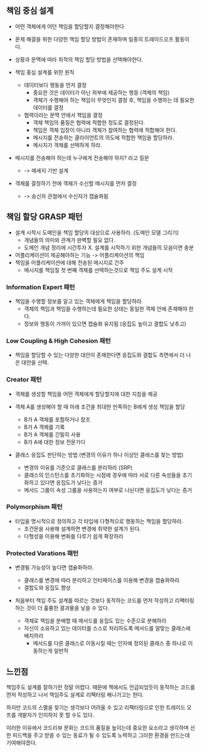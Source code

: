 
## 책임 중심 설계

- 어떤 객체에게 어던 책임을 할당할지 결정해야한다
- 문제 해결을 위한 다양한 책임 할당 방법이 존재하며 일종의 트레이드오프 활동이다.
- 상황과 문맥에 따라 최적의 책임 할당 방법을 선택해야한다.

- 책임 중심 설계를 위한 원칙
    - 데이터보다 행동을 먼저 결정
        - 중요한 것은 데이터가 아닌 외부에 제공하는 행동 (객체의 책임)
        - 객체가 수행해야 하는 책임이 무엇인지 결정 후, 책임을 수행하는 데 필요한 데이터를 결정
    - 협력이라는 문맥 안에서 책임을 결정
        - 객체 책임의 품질은 협력에 적합한 정도로 결정된다.
        - 책임은 객체 입장이 아니라 객체가 참여하는 협력에 적합해야 한다.
        - 메시지를 전송하는 클라이언트의 의도에 적합한 책임을 할당하라.
        - 메시지가 객체를 선택하게 하라.

- 메시지를 전송해야 하는데 누구에게 전송해야 하지? 라고 질문
    - -> 메세지 기반 설계
- 객체를 결정하기 전에 객체가 수신할 메시지를 먼저 결정
    - -> 송신자 관점에서 수신자가 캡슐화됨

## 책임 할당 GRASP 패턴

- 설계 시작시 도메인을 책임 할당의 대상으로 사용하라. (도메인 모델 그리기)
    - 개념들의 의미와 관계가 완벽할 필요 없다.
    - 도메인 개념 정리에 시간투자 X. 설계를 시작하기 위한 개념들의 모음이면 충분
- 어플리케이션이 제공해야하는 기능 -> 어플리케이션의 책임
- 책임을 어플리케이션에 대해 전송된 메시지로 간주
    - 메시지를 책임질 첫 번째 객체를 선택하는것으로 책임 주도 설계 시작

### Information Expert 패턴

- 책임을 수행할 정보를 알고 있는 객체에게 책임을 할당하라.
    - 객체의 책임과 책임을 수행하는데 필요한 상태는 동일한 객체 안에 존재해야 한다.
    - 정보와 행동이 가까이 있으면 캡슐화 유지됨 (응집도 높이고 결합도 낮추고)

### Low Coupling & High Cohesion 패턴

- 책임을 할당할 수 있는 다양한 대안이 존재한다면 응집도와 결합도 측면에서 더 나은 대안을 선택.

### Creator 패턴

- 객체를 생성할 책임을 어떤 객체에게 할당할지에 대한 지침을 제공
- 객체 A를 생성해야 할 때 아래 조건을 최대한 만족하는 B에게 생성 책임을 할당
    - B가 A 객체를 포함하거나 참조
    - B가 A 객체를 기록
    - B가 A 객체를 긴밀히 사용
    - B가 A에 대한 정보 전문가다

- 클래스 응집도 판단하는 방법 (변경의 이유가 하나 이상인 클래스를 찾는 방법)
    - 변경의 이유를 기준으로 클래스를 분리하라 (SRP)
    - 클래스의 인스턴스를 초기화하는 시점에 경우에 따라 서로 다른 속성들을 초기화하고 있다면 응집도가 낮다는 증거
    - 메서드 그룹이 속성 그룹을 사용하는지 여부로 나뉜다면 응집도가 낮다는 증거

### Polymorphism 패턴

- 타입을 명시적으로 정의하고 각 타입에 다형적으로 행동하는 책임을 할당하라.
    - 조건문을 사용해 설계하면 변경에 취약한 설계가 된다.
    - 다형성을 이용해 변화를 다루기 쉽게 확장하라

### Protected Varations 패턴

- 변경될 가능성이 높다면 캡슐화하라.
    - 클래스를 변경에 따라 분리하고 인터페이스를 이용해 변경을 캡슐화하라
    - 결합도와 응집도 향상

- 처음부터 책임 주도 설계를 따르는 것보다 동작하는 코드를 먼저 작성하고 리팩터링하는 것이 더 훌륭한 결과물을 낳을 수 있다.
    - 객체로 책임을 분배할 때 메서드를 응집도 있는 수준으로 분해하라
    - 자신이 소유하고 있는 데이터를 스스로 처리하도록 메서드를 알맞는 클래스에 배치하라
        - 메서드를 다른 클래스로 이동시킬 때는 인자에 정의된 클래스 중 하나로 이동하는게 일반적

## 느낀점

책임주도 설계를 잘하기란 정말 어렵다. 때문에 책에서도 언급되었듯이 동작하는 코드를 먼저 작성하고 나서 책임주도 설계로 리팩터링 해나가고는 한다.

하지만 코드의 스멜을 찾기는 생각보다 어려울 수 있고 리팩터링으로 인한 트레이드 오프를 개발자가 인지하지 못 할 수도 있다.

이러한 이유에서 코드리뷰 문화는 코드의 품질을 높이는데 중요한 요소라고 생각하며 선한 피드백을 주고 받을 수 있는 동료가 될 수 있도록 노력하고 그러한 환경을 만드는데 기여해야겠다.
